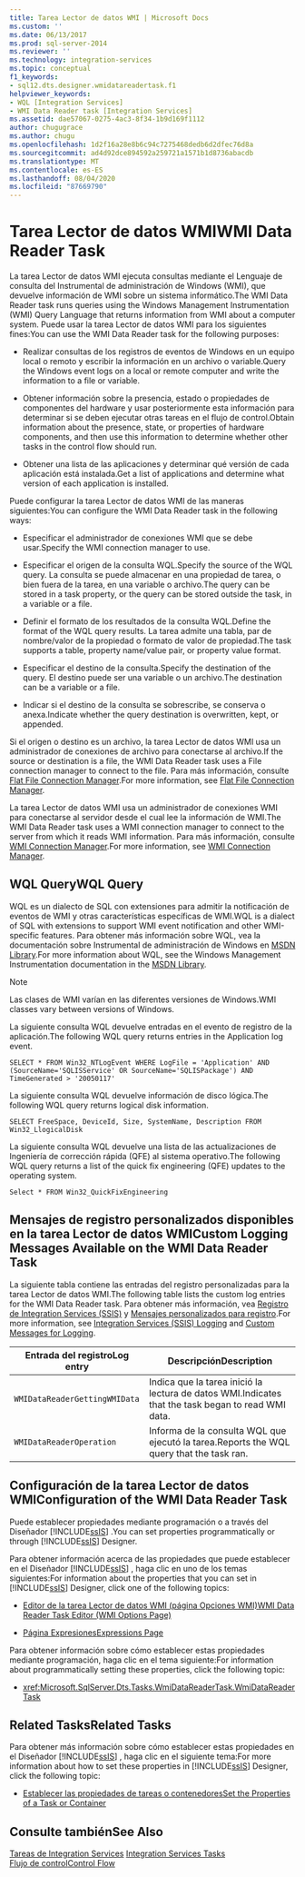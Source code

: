 ```yaml
---
title: Tarea Lector de datos WMI | Microsoft Docs
ms.custom: ''
ms.date: 06/13/2017
ms.prod: sql-server-2014
ms.reviewer: ''
ms.technology: integration-services
ms.topic: conceptual
f1_keywords:
- sql12.dts.designer.wmidatareadertask.f1
helpviewer_keywords:
- WQL [Integration Services]
- WMI Data Reader task [Integration Services]
ms.assetid: dae57067-0275-4ac3-8f34-1b9d169f1112
author: chugugrace
ms.author: chugu
ms.openlocfilehash: 1d2f16a28e8b6c94c7275468dedb6d2dfec76d8a
ms.sourcegitcommit: ad4d92dce894592a259721a1571b1d8736abacdb
ms.translationtype: MT
ms.contentlocale: es-ES
ms.lasthandoff: 08/04/2020
ms.locfileid: "87669790"
---
```

# <a name="wmi-data-reader-task"></a><span data-ttu-id="965b1-102">Tarea Lector de datos WMI</span><span class="sxs-lookup"><span data-stu-id="965b1-102">WMI Data Reader Task</span></span>
  <span data-ttu-id="965b1-103">La tarea Lector de datos WMI ejecuta consultas mediante el Lenguaje de consulta del Instrumental de administración de Windows (WMI), que devuelve información de WMI sobre un sistema informático.</span><span class="sxs-lookup"><span data-stu-id="965b1-103">The WMI Data Reader task runs queries using the Windows Management Instrumentation (WMI) Query Language that returns information from WMI about a computer system.</span></span> <span data-ttu-id="965b1-104">Puede usar la tarea Lector de datos WMI para los siguientes fines:</span><span class="sxs-lookup"><span data-stu-id="965b1-104">You can use the WMI Data Reader task for the following purposes:</span></span>  
  
-   <span data-ttu-id="965b1-105">Realizar consultas de los registros de eventos de Windows en un equipo local o remoto y escribir la información en un archivo o variable.</span><span class="sxs-lookup"><span data-stu-id="965b1-105">Query the Windows event logs on a local or remote computer and write the information to a file or variable.</span></span>  
  
-   <span data-ttu-id="965b1-106">Obtener información sobre la presencia, estado o propiedades de componentes del hardware y usar posteriormente esta información para determinar si se deben ejecutar otras tareas en el flujo de control.</span><span class="sxs-lookup"><span data-stu-id="965b1-106">Obtain information about the presence, state, or properties of hardware components, and then use this information to determine whether other tasks in the control flow should run.</span></span>  
  
-   <span data-ttu-id="965b1-107">Obtener una lista de las aplicaciones y determinar qué versión de cada aplicación está instalada.</span><span class="sxs-lookup"><span data-stu-id="965b1-107">Get a list of applications and determine what version of each application is installed.</span></span>  
  
 <span data-ttu-id="965b1-108">Puede configurar la tarea Lector de datos WMI de las maneras siguientes:</span><span class="sxs-lookup"><span data-stu-id="965b1-108">You can configure the WMI Data Reader task in the following ways:</span></span>  
  
-   <span data-ttu-id="965b1-109">Especificar el administrador de conexiones WMI que se debe usar.</span><span class="sxs-lookup"><span data-stu-id="965b1-109">Specify the WMI connection manager to use.</span></span>  
  
-   <span data-ttu-id="965b1-110">Especificar el origen de la consulta WQL.</span><span class="sxs-lookup"><span data-stu-id="965b1-110">Specify the source of the WQL query.</span></span> <span data-ttu-id="965b1-111">La consulta se puede almacenar en una propiedad de tarea, o bien fuera de la tarea, en una variable o archivo.</span><span class="sxs-lookup"><span data-stu-id="965b1-111">The query can be stored in a task property, or the query can be stored outside the task, in a variable or a file.</span></span>  
  
-   <span data-ttu-id="965b1-112">Definir el formato de los resultados de la consulta WQL.</span><span class="sxs-lookup"><span data-stu-id="965b1-112">Define the format of the WQL query results.</span></span> <span data-ttu-id="965b1-113">La tarea admite una tabla, par de nombre/valor de la propiedad o formato de valor de propiedad.</span><span class="sxs-lookup"><span data-stu-id="965b1-113">The task supports a table, property name/value pair, or property value format.</span></span>  
  
-   <span data-ttu-id="965b1-114">Especificar el destino de la consulta.</span><span class="sxs-lookup"><span data-stu-id="965b1-114">Specify the destination of the query.</span></span> <span data-ttu-id="965b1-115">El destino puede ser una variable o un archivo.</span><span class="sxs-lookup"><span data-stu-id="965b1-115">The destination can be a variable or a file.</span></span>  
  
-   <span data-ttu-id="965b1-116">Indicar si el destino de la consulta se sobrescribe, se conserva o anexa.</span><span class="sxs-lookup"><span data-stu-id="965b1-116">Indicate whether the query destination is overwritten, kept, or appended.</span></span>  
  
 <span data-ttu-id="965b1-117">Si el origen o destino es un archivo, la tarea Lector de datos WMI usa un administrador de conexiones de archivo para conectarse al archivo.</span><span class="sxs-lookup"><span data-stu-id="965b1-117">If the source or destination is a file, the WMI Data Reader task uses a File connection manager to connect to the file.</span></span> <span data-ttu-id="965b1-118">Para más información, consulte [Flat File Connection Manager](../connection-manager/file-connection-manager.md).</span><span class="sxs-lookup"><span data-stu-id="965b1-118">For more information, see [Flat File Connection Manager](../connection-manager/file-connection-manager.md).</span></span>  
  
 <span data-ttu-id="965b1-119">La tarea Lector de datos WMI usa un administrador de conexiones WMI para conectarse al servidor desde el cual lee la información de WMI.</span><span class="sxs-lookup"><span data-stu-id="965b1-119">The WMI Data Reader task uses a WMI connection manager to connect to the server from which it reads WMI information.</span></span> <span data-ttu-id="965b1-120">Para más información, consulte [WMI Connection Manager](../connection-manager/wmi-connection-manager.md).</span><span class="sxs-lookup"><span data-stu-id="965b1-120">For more information, see [WMI Connection Manager](../connection-manager/wmi-connection-manager.md).</span></span>  
  
## <a name="wql-query"></a><span data-ttu-id="965b1-121">WQL Query</span><span class="sxs-lookup"><span data-stu-id="965b1-121">WQL Query</span></span>  
 <span data-ttu-id="965b1-122">WQL es un dialecto de SQL con extensiones para admitir la notificación de eventos de WMI y otras características específicas de WMI.</span><span class="sxs-lookup"><span data-stu-id="965b1-122">WQL is a dialect of SQL with extensions to support WMI event notification and other WMI-specific features.</span></span> <span data-ttu-id="965b1-123">Para obtener más información sobre WQL, vea la documentación sobre Instrumental de administración de Windows en [MSDN Library](https://go.microsoft.com/fwlink/?linkid=7022).</span><span class="sxs-lookup"><span data-stu-id="965b1-123">For more information about WQL, see the Windows Management Instrumentation documentation in the [MSDN Library](https://go.microsoft.com/fwlink/?linkid=7022).</span></span>  
  
> [!NOTE]  
>  <span data-ttu-id="965b1-124">Las clases de WMI varían en las diferentes versiones de Windows.</span><span class="sxs-lookup"><span data-stu-id="965b1-124">WMI classes vary between versions of Windows.</span></span>  
  
 <span data-ttu-id="965b1-125">La siguiente consulta WQL devuelve entradas en el evento de registro de la aplicación.</span><span class="sxs-lookup"><span data-stu-id="965b1-125">The following WQL query returns entries in the Application log event.</span></span>  
  
```  
SELECT * FROM Win32_NTLogEvent WHERE LogFile = 'Application' AND (SourceName='SQLISService' OR SourceName='SQLISPackage') AND TimeGenerated > '20050117'  
```  
  
 <span data-ttu-id="965b1-126">La siguiente consulta WQL devuelve información de disco lógica.</span><span class="sxs-lookup"><span data-stu-id="965b1-126">The following WQL query returns logical disk information.</span></span>  
  
```  
SELECT FreeSpace, DeviceId, Size, SystemName, Description FROM Win32_LlogicalDisk  
```  
  
 <span data-ttu-id="965b1-127">La siguiente consulta WQL devuelve una lista de las actualizaciones de Ingeniería de corrección rápida (QFE) al sistema operativo.</span><span class="sxs-lookup"><span data-stu-id="965b1-127">The following WQL query returns a list of the quick fix engineering (QFE) updates to the operating system.</span></span>  
  
```  
Select * FROM Win32_QuickFixEngineering  
```  
  
## <a name="custom-logging-messages-available-on-the-wmi-data-reader-task"></a><span data-ttu-id="965b1-128">Mensajes de registro personalizados disponibles en la tarea Lector de datos WMI</span><span class="sxs-lookup"><span data-stu-id="965b1-128">Custom Logging Messages Available on the WMI Data Reader Task</span></span>  
 <span data-ttu-id="965b1-129">La siguiente tabla contiene las entradas del registro personalizadas para la tarea Lector de datos WMI.</span><span class="sxs-lookup"><span data-stu-id="965b1-129">The following table lists the custom log entries for the WMI Data Reader task.</span></span> <span data-ttu-id="965b1-130">Para obtener más información, vea [Registro de Integration Services &#40;SSIS&#41;](../performance/integration-services-ssis-logging.md) y [Mensajes personalizados para registro](../custom-messages-for-logging.md).</span><span class="sxs-lookup"><span data-stu-id="965b1-130">For more information, see [Integration Services &#40;SSIS&#41; Logging](../performance/integration-services-ssis-logging.md) and [Custom Messages for Logging](../custom-messages-for-logging.md).</span></span>  
  
|<span data-ttu-id="965b1-131">Entrada del registro</span><span class="sxs-lookup"><span data-stu-id="965b1-131">Log entry</span></span>|<span data-ttu-id="965b1-132">Descripción</span><span class="sxs-lookup"><span data-stu-id="965b1-132">Description</span></span>|  
|---------------|-----------------|  
|`WMIDataReaderGettingWMIData`|<span data-ttu-id="965b1-133">Indica que la tarea inició la lectura de datos WMI.</span><span class="sxs-lookup"><span data-stu-id="965b1-133">Indicates that the task began to read WMI data.</span></span>|  
|`WMIDataReaderOperation`|<span data-ttu-id="965b1-134">Informa de la consulta WQL que ejecutó la tarea.</span><span class="sxs-lookup"><span data-stu-id="965b1-134">Reports the WQL query that the task ran.</span></span>|  
  
## <a name="configuration-of-the-wmi-data-reader-task"></a><span data-ttu-id="965b1-135">Configuración de la tarea Lector de datos WMI</span><span class="sxs-lookup"><span data-stu-id="965b1-135">Configuration of the WMI Data Reader Task</span></span>  
 <span data-ttu-id="965b1-136">Puede establecer propiedades mediante programación o a través del Diseñador [!INCLUDE[ssIS](../../includes/ssis-md.md)] .</span><span class="sxs-lookup"><span data-stu-id="965b1-136">You can set properties programmatically or through [!INCLUDE[ssIS](../../includes/ssis-md.md)] Designer.</span></span>  
  
 <span data-ttu-id="965b1-137">Para obtener información acerca de las propiedades que puede establecer en el Diseñador [!INCLUDE[ssIS](../../includes/ssis-md.md)] , haga clic en uno de los temas siguientes:</span><span class="sxs-lookup"><span data-stu-id="965b1-137">For information about the properties that you can set in [!INCLUDE[ssIS](../../includes/ssis-md.md)] Designer, click one of the following topics:</span></span>  
  
-   [<span data-ttu-id="965b1-138">Editor de la tarea Lector de datos WMI &#40;página Opciones WMI&#41;</span><span class="sxs-lookup"><span data-stu-id="965b1-138">WMI Data Reader Task Editor &#40;WMI Options Page&#41;</span></span>](../wmi-data-reader-task-editor-wmi-options-page.md)  
  
-   [<span data-ttu-id="965b1-139">Página Expresiones</span><span class="sxs-lookup"><span data-stu-id="965b1-139">Expressions Page</span></span>](../expressions/expressions-page.md)  
  
 <span data-ttu-id="965b1-140">Para obtener información sobre cómo establecer estas propiedades mediante programación, haga clic en el tema siguiente:</span><span class="sxs-lookup"><span data-stu-id="965b1-140">For information about programmatically setting these properties, click the following topic:</span></span>  
  
-   <xref:Microsoft.SqlServer.Dts.Tasks.WmiDataReaderTask.WmiDataReaderTask>  
  
## <a name="related-tasks"></a><span data-ttu-id="965b1-141">Related Tasks</span><span class="sxs-lookup"><span data-stu-id="965b1-141">Related Tasks</span></span>  
 <span data-ttu-id="965b1-142">Para obtener más información sobre cómo establecer estas propiedades en el Diseñador [!INCLUDE[ssIS](../../includes/ssis-md.md)] , haga clic en el siguiente tema:</span><span class="sxs-lookup"><span data-stu-id="965b1-142">For more information about how to set these properties in [!INCLUDE[ssIS](../../includes/ssis-md.md)] Designer, click the following topic:</span></span>  
  
-   [<span data-ttu-id="965b1-143">Establecer las propiedades de tareas o contenedores</span><span class="sxs-lookup"><span data-stu-id="965b1-143">Set the Properties of a Task or Container</span></span>](../set-the-properties-of-a-task-or-container.md)  
  
## <a name="see-also"></a><span data-ttu-id="965b1-144">Consulte también</span><span class="sxs-lookup"><span data-stu-id="965b1-144">See Also</span></span>  
 <span data-ttu-id="965b1-145">[Tareas de Integration Services](integration-services-tasks.md) </span><span class="sxs-lookup"><span data-stu-id="965b1-145">[Integration Services Tasks](integration-services-tasks.md) </span></span>  
 [<span data-ttu-id="965b1-146">Flujo de control</span><span class="sxs-lookup"><span data-stu-id="965b1-146">Control Flow</span></span>](control-flow.md)  
  
  
